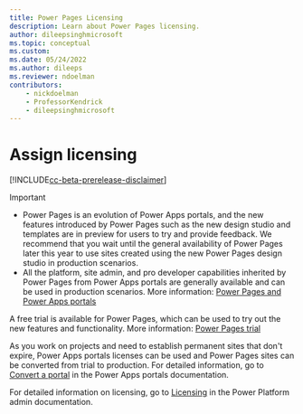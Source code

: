 ```yaml
---
title: Power Pages Licensing
description: Learn about Power Pages licensing.
author: dileepsinghmicrosoft
ms.topic: conceptual
ms.custom: 
ms.date: 05/24/2022
ms.author: dileeps
ms.reviewer: ndoelman
contributors:
    - nickdoelman
    - ProfessorKendrick
    - dileepsinghmicrosoft
---
```


# Assign licensing

[!INCLUDE[cc-beta-prerelease-disclaimer](../includes/cc-beta-prerelease-disclaimer.md)]

> [!IMPORTANT]
> - Power Pages is an evolution of Power Apps portals, and the new features introduced by Power Pages such as the new design studio and templates are in preview for users to try and provide feedback. We recommend that you wait until the general availability of Power Pages later this year to use sites created using the new Power Pages design studio in production scenarios.
> - All the platform, site admin, and pro 
developer capabilities inherited by Power Pages from Power Apps portals are generally available and can be used in production scenarios. More information: [Power Pages and Power Apps portals](../difference-portals.md)
 
A free trial is available for Power Pages, which can be used to try out the new features and functionality. More information: [Power Pages trial](../getting-started/trial-signup.md)

As you work on projects and need to establish permanent sites that don't expire, Power Apps portals licenses can be used and Power Pages sites can be converted from trial to production. For detailed information, go to [Convert a portal](/power-apps/maker/portals/admin/convert-portal) in the Power Apps portals documentation. 

For detailed information on licensing, go to [Licensing](/power-platform/admin/powerapps-flow-licensing-faq#portals) in the Power Platform admin documentation.

